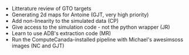 - Litterature review of GTO targets
- Generating 2d maps for Antoine (GJT, very high priority)
- Add non-linearity to the simulated data (CP)
- Give access to the simulation code - not the python wrapper (JR)
- Learn to use ADB's extraction code (MR)
- Run the ComputeCanada-installed pipeline with Michael's awesimsoss images (NC and GJT)
